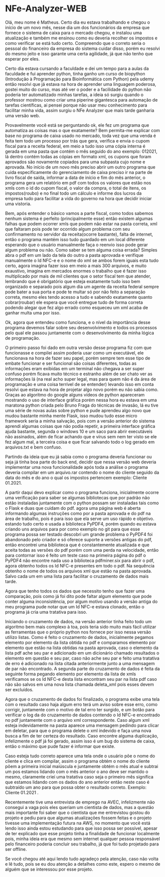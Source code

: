 # NFe-Analyzer-WEB

Olá, meu nome é Matheus. Certo dia eu estava trabalhando e chegou o início de um novo mês, nesse dia um dos funcionários da empresa que fornece o sistema de caixa para o mercado chegou, e instalou uma atualização e também me ensinou como eu deveria recolher os impostos e como verificar se está tudo certo. Compreendo que o correto seria o pessoal do financeiro da empresa do sistema cuidar disso, porém eu resolvi do mesmo jeito e isso garante uma certa agilidade, já que não tenho que esperar por eles.

Certo dia estava cursando a faculdade e dei um tempo para a aulas da faculdade e fui aprender python, tinha ganho um curso de biopython (Introdução à Programação para Bioinformática com Python) pela udemy então resolvi que já estava na hora de aprender uma linguagem poderosa, gostei muito do curso, mas até ver o poder e a facilidade do python não poderia ter automatizado minhas tarefas, a ideia só surgiu quando o professor mostrou como criar uma piperine gigantesca para automação de tarefas científicas, ai pensei porque não usar meu conhecimento para facilitar minha vida, assim surgiu o NFe Analyzer que mais tarde ganharia uma versão web.

Provavelmente você está se perguntando ok, ele fez um programa que automatiza as coisas mas o que exatamente? Bem permita-me explicar com base no programa de caixa usado no mercado, toda vez que uma venda é feita tem todo um processo por trás que gera, verifica e envia o cupom fiscal para a receita federal, em meio a tudo isso uma cópia interna é gerada em uma pasta que contém o mês seguido do ano exemplo: 012021, lá dentro contém todas as cópias em formato xml, os cupons que foram aprovados são novamente copiados para uma subpasta cujo nome e aprovada. No início de um novo mês preciso abrir um outro programa que cuida especificamente do gerenciamento de caixa preciso ir na parte de livro fiscal de saída, informar a data de início e fim do mês anterior, o programa gera um relatório em pdf com todos os valores que estão nos xmls com o id do cupom fiscal, o valor da compra, o total de itens, os impostos(roubo) e no final todo um cálculo e informe dos lucros da empresa tudo para facilitar a vida do governo na hora que decidir iniciar uma vistoria.

Bem, após entender o básico vamos a parte fiscal, como todos sabemos nenhum sistema é perfeito (principalmente esse) então existem algumas falhas que podem ocorrer xmls que podem não estar na pasta correta, xml que faltaram pois pode ter ocorrido algum problema com seu confirmamento no servidor da receita(ocorre bastante), falta de internet, então o programa mantém isso tudo guardado em um local diferente esperando que o usuário manualmente faça o reenvio isso pode gerar algum problema ou não. Como saber se tem alguma coisa errada? Simples abra o pdf em um lado da tela do outro a pasta aprovada e verifique manualmente o Id NFC-e e o nome do xml se ambos forem iguais esta tudo certo, agora imagina fazer isso em meio a mais 300 arquivos, e muito exaustivo, imagina em mercados enormes o trabalho que é fazer isso multiplicado por mais de mil clientes que o setor fiscal tem que atender, lembrando que é obrigatório que esteja exatamente tudo isso bem organizado e separado pois algum dia um agente da receita federal sempre pode bater a sua porta e pode te multar só por não feito a separação correta, mesmo eles tendo acesso a tudo e sabendo exatamente quanto cobrar(roubar) ele espera que você entregue tudo de forma correta podendo alegar que fez algo errado como esqueceu um xml acaba de ganhar multa uma por isso. 

Ok, agora que entendeu como funciona, e o nível da importância desse programa devemos falar sobre seu desenvolvimento e todos os processos pelo qual ele passou juntamente com  o desenvolvimento da minha lógica de programação.

O primeiro passo foi dado em outra versão desse programa fiz com que funcionasse e compilei assim poderia usar como um executável, ele funcionava na hora de fazer seu papel, porém sempre tem esse tipo de embate funcionar e ser funcional são coisas diferentes, todas as informações eram exibidas em um terminal não chegava a ser super confuso porém ficava muito técnico e estranho além de ser chato ver as informações lá (na real acho super legal, mas para quem não é da área de programação e uma coisa terrível de se entender) levando isso em conta resolvi que estava na hora de projetar algo novo porém eu não sabia como. Graças ao algoritmo do google alguns vídeos de python apareceram mostrando o uso de interface gráfica porém nessa hora eu estava em uma maratona python criada pelo Bruno Fraga do técnicas de invasão, lá eu tive uma série de novas aulas sobre python e pude aprendeu algo novo que mudou bastante minha mente Flask, isso mudou tudo esse micro framework seria a minha salvação, pois com a versão anterior do sistema aprendi algumas coisas que não podia repetir, a primeira interface gráfica ajuda bastante, segunda o windows 10 e um saco para abrir executáveis não assinados, além de ficar achando que e vírus sem nem ter visto se ele fez algum mal, a terceira coisa e que ficar salvando todo o log gerado em arquivos.txt e bem confuso.

Partindo da ideia que eu já sabia como o programa deveria funcionar ou seja já tinha boa parte do back end, decidir que nessa versão web deveria implementar uma nova funcionalidade após toda a análise o programa deveria compilar em um arquivo.rar contendo o nome do cliente seguido da data do mês e do ano o qual os impostos pertencem exemplo: Cliente 01.2021.

A partir daqui devo explicar como o programa funciona, inicialmente ocorre uma verificação para saber se algumas bibliotecas que por padrão não estão instaladas juntamente com o python possam ser instaladas tais como o Flask e duas que cuidam do pdf. agora uma página web é aberta informando algumas instruções como por a  pasta aprovada e do pdf na área de trabalho, pois é para isso que ela serve um uso rápido e objetivo. estando tudo certo e usada a biblioteca PyPDF4, porém quando eu estava criando uns arquivos para por como exemplo no git para que esse programa possa ser testado descobri um grande problema o PyPDF4 foi abandonado pelo criador e só oferece suporte a versões antigas do pdf, então encontrei uma biblioteca que é constantemente atualizada e que aceita todas as versões do pdf porém com uma perda na velocidade, então para contornar isso é feito um teste caso na primeira página do pdf o PyPDF4 não encontre nada uso a biblioteca pdfminer.six para abrir o pdf, agora obtenho todos os Id NFC-e presentes em todo o pdf. Na sequência obtenho o nome de todos os arquivos xml que estão na pasta aprovada. Salvo cada um em uma lista para facilitar o cruzamento de dados mais tarde.

Agora que tenho todos os dados que necessito tenho que fazer uma comparação, pois como já foi dito pode faltar algum elemento que pode conter alguma inconsistência, por algum motivo usando a versão antiga do meu programa pude notar que um Id NFC-e estava clonado, então o programa já cria uma tratativa para isso. 
 
Iniciando o cruzamento de dados, na versão anterior tinha feito todo um algoritmo bem mais complexo à toa, pois teria sido muito mais fácil utilizar as ferramentas que o próprio python nos fornece por isso nessa versão utilizo listas. Como é feito o cruzamento de dados, inicialmente pegamos elemento por elemento da lista obtida no pdf e comparamos elemento por elemento que estão na lista obtidas na pasta aprovada, caso o elemento da lista pdf 
ache seu par e adicionado em um dicionário chamado resultados o elemento em questão e seu par,  caso não ache seu par e feito uma tratativa de erro é adicionado na lista citada anteriormente junto a uma mensagem de par não encontrado. A segunda parte do cruzamento de dados é feita da seguinte forma pegando elemento por elemento da lista de xmls verificamos se os Id NFC-e desta lista encontram seu par na lista pdf caso não são salvos em uma nova lista chamada deleta_xml pois esses devem ser excluídos.

Agora que o cruzamento de dados foi finalizado, o programa exibe uma tela com o resultado caso haja algum erro terá um aviso sobre esse erro, como corrigir, juntamente com o motivo de tal erro ter surgido, e um botão para verificar o log da do cruzamento de dados contendo o Id NFC-e encontrado no pdf juntamente com o arquivo xml correspondente. Caso algum xml esteja indevidamente na pasta aparece uma mensagem pedindo para clicar em deletar, para que o programa delete o xml indevido e faça uma nova busca a fim de ter certeza do resultado. Caso encontre alguma duplicação, infelizmente o pdf já foi gerado, assim isso é um bug do sistema de caixa, então o máximo que pude fazer é informar que existe.

Caso esteja tudo correto aparece uma tela onde o usuário põe o nome do cliente e clica em compilar, assim o programa obtém o nome do cliente põem a primeira inicial maiúscula e juntamente obtém o mês atual e subtrai um pos estamos lidando com o mês anterior o ano deve ser mantido o mesmo, claramente criei uma tratativa caso seja o primeiro mês significa que estamos lidando com os dados do ano anterior então neste caso é subtraído um ano para que possa obter o resultado correto. Exemplo: Cliente 01.2021 .

Recentemente tive uma entrevista de emprego na AVEC, infelizmente não consegui a vaga pois eles queriam um cientista de dados, mas a questão mais importante foi saber que o cientista que me entrevistou gostou do projeto e pediu para que algumas atualizações fossem feitas e o projeto tivesse uma implementação futura na AWS, no momento que você está lendo isso ainda estou estudando para que isso possa ser possível, apesar de ter explicado que esse projeto tinha a finalidade de funcionar localmente pois, minha ideia era que mesmo sem internet qualquer pessoa responsável pelo financeiro poderia concluir seu trabalho, já que foi tudo projetado para ser offline.

Se você chegou até aqui lendo tudo agradeço pela atenção, caso não volta e lê tudo, pois se eu dou atenção a detalhes como este, espero o mesmo de alguém que se interessou por esse projeto.   
 

 
